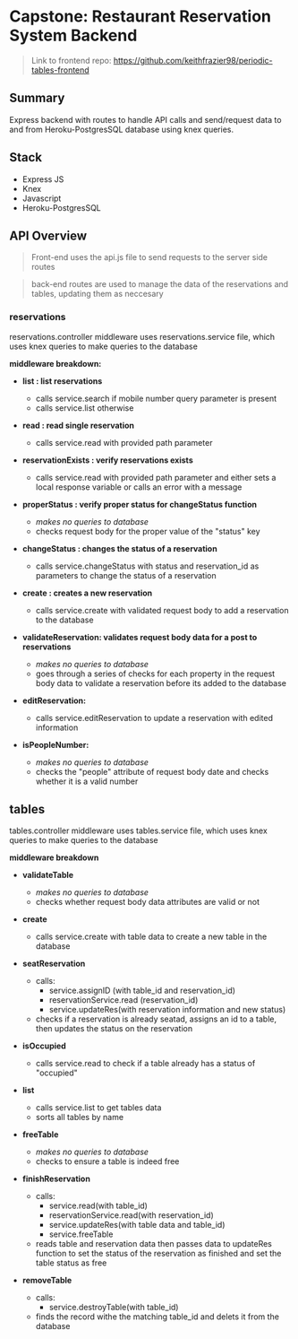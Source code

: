 # Capstone: Restaurant Reservation System Backend

> Link to frontend repo: https://github.com/keithfrazier98/periodic-tables-frontend

## **Summary**

Express backend with routes to handle API calls and send/request data to and from Heroku-PostgresSQL database using knex queries.

## **Stack**

- Express JS
- Knex
- Javascript
- Heroku-PostgresSQL

## **API Overview**

> Front-end uses the api.js file to send requests to the server side routes

> back-end routes are used to manage the data of the reservations and tables, updating them as neccesary

### **reservations**

reservations.controller middleware uses reservations.service file, which uses knex queries to make queries to the database

**middleware breakdown:**

- **list : list reservations**

  - calls service.search if mobile number query parameter is present
  - calls service.list otherwise

- **read : read single reservation**

  - calls service.read with provided path parameter

- **reservationExists : verify reservations exists**

  - calls service.read with provided path parameter and either sets a local response variable or calls an error with a message

- **properStatus : verify proper status for changeStatus function**

  - _makes no queries to database_
  - checks request body for the proper value of the "status" key

- **changeStatus : changes the status of a reservation**

  - calls service.changeStatus with status and reservation_id as parameters to change the status of a reservation

- **create : creates a new reservation**

  - calls service.create with validated request body to add a reservation to the database

- **validateReservation: validates request body data for a post to reservations**

  - _makes no queries to database_
  - goes through a series of checks for each property in the request body data to validate a reservation before its added to the database

- **editReservation:**

  - calls service.editReservation to update a reservation with edited information

- **isPeopleNumber:**
  - _makes no queries to database_
  - checks the "people" attribute of request body date and checks whether it is a valid number

## **tables**

tables.controller middleware uses tables.service file, which uses knex queries to make queries to the database

**middleware breakdown**

- **validateTable**

  - _makes no queries to database_
  - checks whether request body data attributes are valid or not

- **create**

  - calls service.create with table data to create a new table in the database

- **seatReservation**

  - calls:
    - service.assignID (with table_id and reservation_id)
    - reservationService.read (reservation_id)
    - service.updateRes(with reservation information and new status)
  - checks if a reservation is already seatad, assigns an id to a table, then updates the status on the reservation

- **isOccupied**

  - calls service.read to check if a table already has a status of "occupied"

- **list**

  - calls service.list to get tables data
  - sorts all tables by name

- **freeTable**

  - _makes no queries to database_
  - checks to ensure a table is indeed free

- **finishReservation**

  - calls:
    - service.read(with table_id)
    - reservationService.read(with reservation_id)
    - service.updateRes(with table data and table_id)
    - service.freeTable
  - reads table and reservation data then passes data to updateRes function to set the status of the reservation as finished and set the table status as free

- **removeTable**
  - calls:
    - service.destroyTable(with table_id)
  - finds the record withe the matching table_id and delets it from the database


